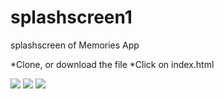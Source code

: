 # splashscreen1
splashscreen of Memories App

 *Clone, or download the file 
 *Click on index.html 


<img src="https://github.com/kakoon8/splashscreen1/blob/main/memories1.PNG"/>
<img src="https://github.com/kakoon8/splashscreen1/blob/main/memories2.PNG"/>
<img src="https://github.com/kakoon8/splashscreen1/blob/main/memories3.PNG"/>
